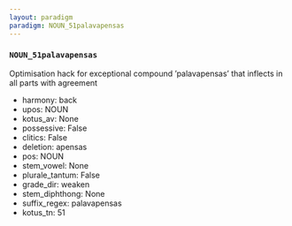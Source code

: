 ```yaml
---
layout: paradigm
paradigm: NOUN_51palavapensas
---
```

### ` NOUN_51palavapensas `

Optimisation hack for exceptional compound ’palavapensas’ that inflects in all parts with agreement
* harmony: back
* upos: NOUN
* kotus_av: None
* possessive: False
* clitics: False
* deletion: apensas
* pos: NOUN
* stem_vowel: None
* plurale_tantum: False
* grade_dir: weaken
* stem_diphthong: None
* suffix_regex: palavapensas
* kotus_tn: 51
